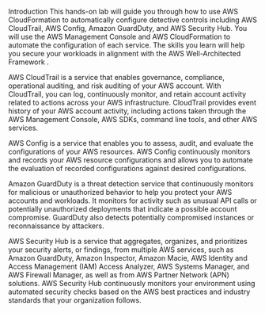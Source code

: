 Introduction
This hands-on lab will guide you through how to use AWS CloudFormation to automatically configure detective controls including AWS CloudTrail, AWS Config, Amazon GuardDuty, and AWS Security Hub. 
You will use the AWS Management Console and AWS CloudFormation to automate the configuration of each service. 
The skills you learn will help you secure your workloads in alignment with the AWS Well-Architected Framework .

AWS CloudTrail is a service that enables governance, compliance, operational auditing, and risk auditing of your AWS account. 
With CloudTrail, you can log, continuously monitor, and retain account activity related to actions across your AWS infrastructure. 
CloudTrail provides event history of your AWS account activity, including actions taken through the AWS Management Console, AWS SDKs, command line tools, and other AWS services.

AWS Config is a service that enables you to assess, audit, and evaluate the configurations of your AWS resources. 
AWS Config continuously monitors and records your AWS resource configurations and allows you to automate the evaluation of recorded configurations against desired configurations.

Amazon GuardDuty is a threat detection service that continuously monitors for malicious or unauthorized behavior to help you protect your AWS accounts and workloads. It monitors for activity such as unusual API calls or potentially unauthorized deployments that indicate a possible account compromise. GuardDuty also detects potentially compromised instances or reconnaissance by attackers.

AWS Security Hub is a service that aggregates, organizes, and prioritizes your security alerts, or findings, from multiple AWS services, such as Amazon GuardDuty, Amazon Inspector, Amazon Macie, AWS Identity and Access Management (IAM) Access Analyzer, AWS Systems Manager, and AWS Firewall Manager, as well as from AWS Partner Network (APN) solutions. AWS Security Hub continuously monitors your environment using automated security checks based on the AWS best practices and industry standards that your organization follows.
